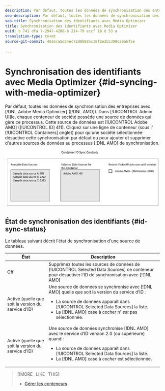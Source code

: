 ```yaml
---
description: Par défaut, toutes les données de synchronisation des entreprises avec Adobe Media Optimizer (AMO). Dans l'interface utilisateur d'administration, chaque conteneur de société possède une source de données qui gère ce processus. Cette source de données est Adobe AMO (ID 411). Cliquez sur une ligne de conteneur (sous l'onglet Conteneurs) pour qu'une société sélectionnée désactive cette synchronisation par défaut ou pour ajouter et supprimer d'autres sources de données au processus de synchronisation AMO.
seo-description: Par défaut, toutes les données de synchronisation des entreprises avec Adobe Media Optimizer (AMO). Dans l'interface utilisateur d'administration, chaque conteneur de société possède une source de données qui gère ce processus. Cette source de données est Adobe AMO (ID 411). Cliquez sur une ligne de conteneur (sous l'onglet Conteneurs) pour qu'une société sélectionnée désactive cette synchronisation par défaut ou pour ajouter et supprimer d'autres sources de données au processus de synchronisation AMO.
seo-title: Synchronisation des identifiants avec Media Optimizer
title: Synchronisation des identifiants avec Media Optimizer
uuid: b 741 dfa 7-2947-4288-b 214-79 eccf 18 d 53 a
translation-type: tm+mt
source-git-commit: 40a6ca5d34ec72d8b88bc18f2e2b5390c2ea6f5e

---
```



# Synchronisation des identifiants avec Media Optimizer {#id-syncing-with-media-optimizer}

Par défaut, toutes les données de synchronisation des entreprises avec [!DNL Adobe Media Optimizer] ([!DNL AMO]). Dans [!UICONTROL Admin UI]le, chaque conteneur de société possède une source de données qui gère ce processus. Cette source de données est [!UICONTROL Adobe AMO] ([!UICONTROL ID] 411). Cliquez sur une ligne de conteneur (sous l' [!UICONTROL Containers] onglet) pour qu'une société sélectionnée désactive cette synchronisation par défaut ou pour ajouter et supprimer d'autres sources de données au processus [!DNL AMO] de synchronisation.

![](assets/id-sync.png)

## État de synchronisation des identifiants {#id-sync-status}

Le tableau suivant décrit l'état de synchronisation d'une source de données.

| État | Description |
|------ | -------- |
| Off | Supprimez toutes les sources de données de [!UICONTROL Selected Data Sources] ce conteneur pour désactiver l'ID de synchronisation avec [!DNL AMO] |
| Activé (quelle que soit la version du service d'ID) | Une source de données se synchronise avec [!DNL AMO] quelle que soit la version du service d'ID : <ul><li>La source de données apparaît dans [!UICONTROL Selected Data Sources] la liste.</li><li>La [!DNL AMO] case à cocher n' *est* pas sélectionnée.</li></ul> |
| Activé (quelle que soit la version du service d'ID) | Une source de données synchronise [!DNL AMO] avec le service d'ID version 2.0 (ou supérieure) quand : <ul><li>La source de données apparaît dans [!UICONTROL Selected Data Sources] la liste.</li><li>La [!DNL AMO] case à *cocher* est sélectionnée.</li></ul> |

>[!MORE_ LIKE_ THIS]
>
>* [Gérer les conteneurs](../companies/admin-manage-containers.md#task_61DB5CEECC5049DD8D059C642AC3F967)

